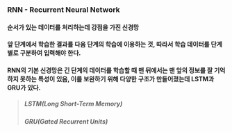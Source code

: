 ### RNN - Recurrent Neural Network

#### 순서가 있는 데이터를 처리하는데 강점을 가진 신경망
#### 앞 단계에서 학습한 결과를 다음 단계의 학습에 이용하는 것, 따라서 학습 데이터를 단계별로 구분하여 입력해야 한다.
#### RNN의 기본 신경망은 긴 단계의 데이터를 학습할 때 맨 뒤에서는 맨 앞의 정보를 잘 기억하지 못하는 특성이 있음, 이를 보완하기 위해 다양한 구조가 만들어졌는데 LSTM과 GRU가 있다.

> ##### LSTM(Long Short-Term Memory)
> ##### GRU(Gated Recurrent Units)